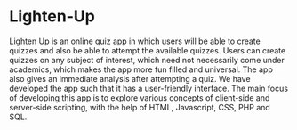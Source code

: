 # Lighten-Up

Lighten Up is an online quiz app in which users will be able to create quizzes and also be able to attempt the available quizzes. Users can create quizzes on any subject of interest, which need not necessarily come under academics, which makes the app more fun filled and universal. The app also gives an immediate analysis after attempting a quiz. We have developed the app such that it has a user-friendly interface. The main focus of developing this app is to explore various concepts of client-side and server-side scripting, with the help of HTML, Javascript, CSS, PHP and SQL.
